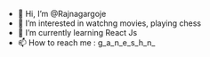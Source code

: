 - 👋 Hi, I’m @Rajnagargoje
- 👀 I’m interested in watchng movies, playing chess
- 🌱 I’m currently learning React Js
- 📫 How to reach me :   g_a_n_e_s_h_n_

<!---
Rajnagargoje/Rajnagargoje is a ✨ special ✨ repository because its `README.md` (this file) appears on your GitHub profile.
You can click the Preview link to take a look at your changes.
--->
